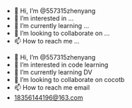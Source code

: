 - 👋 Hi, I’m @557315zhenyang
- 👀 I’m interested in ...
- 🌱 I’m currently learning ...
- 💞️ I’m looking to collaborate on ...
- 📫 How to reach me ...

<!---
557315zhenyang/557315zhenyang is a ✨ special ✨ repository because its `README.md` (this file) appears on your GitHub profile.
You can click the Preview link to take a look at your changes.
--->
- 👋 Hi, I’m @557315zhenyang
- 👀 I’m interested in code learning
- 🌱 I’m currently learning DV
- 💞️ I’m looking to collaborate on cocotb
- 📫 How to reach me email
- 18356144196@163.com
